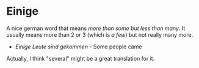 # Einige
A nice german word that means *more than some but less than many*. It usually means more than 2 or 3 (which is *a few*) but not really many more.

* *Einige Leute sind gekommen* - Some people came

Actually, I think "several" might be a great translation for it.
